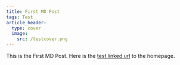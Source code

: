 ```yaml
---
title: First MD Post
tags: Test
article_header:
  type: cover
  image:
    src: /testcover.png
---
```


This is the First MD Post. Here is the [test linked url](https://zmei.moe) to the homepage.